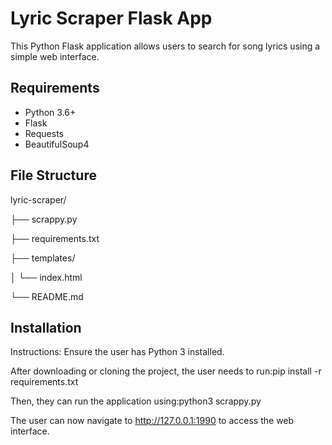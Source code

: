 # Lyric Scraper Flask App

This Python Flask application allows users to search for song lyrics using a simple web interface.

## Requirements

- Python 3.6+
- Flask
- Requests
- BeautifulSoup4

## File Structure
lyric-scraper/

├── scrappy.py

├── requirements.txt

├── templates/

│   └── index.html

└── README.md

## Installation 

Instructions:
Ensure the user has Python 3 installed.

After downloading or cloning the project, the user needs to run:pip install -r requirements.txt

Then, they can run the application using:python3 scrappy.py

The user can now navigate to http://127.0.0.1:1990 to access the web interface.
